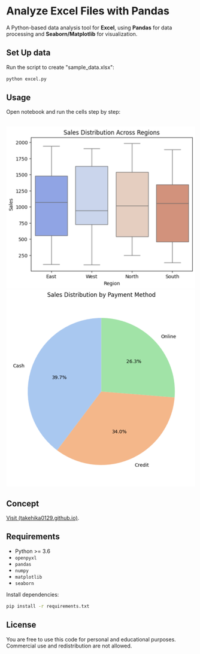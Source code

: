 # Analyze Excel Files with Pandas
A Python-based data analysis tool for **Excel**, using **Pandas** for data processing and **Seaborn/Matplotlib** for visualization.


## Set Up data
Run the script to create "sample_data.xlsx":
```sh
python excel.py
```

## Usage
Open notebook and run the cells step by step:

<br>

<img src="boxplot.png" alt="Boxplot Screenshot" width="512"/>

<br>

<img src="piechart.png" alt="PieChart Screenshot" width="512"/>


## Concept
[Visit (takehika0129.github.io)](https://takehika0129.github.io/takehika-github-pages/reviews/prototype20.html).


## Requirements
- Python >= 3.6
- `openpyxl`
- `pandas`
- `numpy`
- `matplotlib`
- `seaborn`


Install dependencies:
```sh
pip install -r requirements.txt
```

## License
You are free to use this code for personal and educational purposes. Commercial use and redistribution are not allowed.
